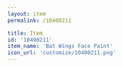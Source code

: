 ```yaml
---
layout: item
permalink: /10400211

title: Item
id: '10400211'
item_name: 'Bat Wings Face Paint'
icon_url: 'customize/10400211.png'
---
```

